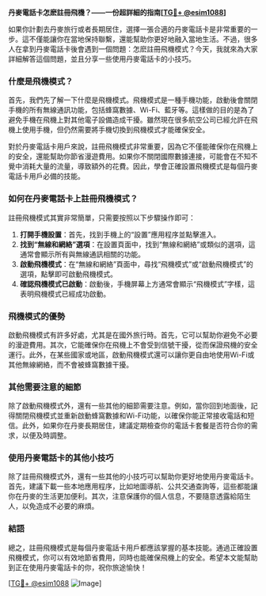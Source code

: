 **丹麥電話卡怎麽註冊飛機？——一份超詳細的指南[[TG💪+ @esim1088](https://t.me/s/esim1088)]**

如果你計劃去丹麥旅行或者長期居住，選擇一張合適的丹麥電話卡是非常重要的一步。這不僅能讓你在當地保持聯繫，還能幫助你更好地融入當地生活。不過，很多人在拿到丹麥電話卡後會遇到一個問題：怎麽註冊飛機模式？今天，我就來為大家詳細解答這個問題，並且分享一些使用丹麥電話卡的小技巧。

### 什麼是飛機模式？

首先，我們先了解一下什麼是飛機模式。飛機模式是一種手機功能，啟動後會關閉手機的所有無線通訊功能，包括蜂窩數據、Wi-Fi、藍牙等。這樣做的目的是為了避免手機在飛機上對其他電子設備造成干擾。雖然現在很多航空公司已經允許在飛機上使用手機，但仍然需要將手機切換到飛機模式才能確保安全。

對於丹麥電話卡用戶來說，註冊飛機模式非常重要，因為它不僅能確保你在飛機上的安全，還能幫助你節省漫遊費用。如果你不關閉國際數據連接，可能會在不知不覺中消耗大量的流量，導致額外的花費。因此，學會正確設置飛機模式是每個丹麥電話卡用戶必備的技能。

### 如何在丹麥電話卡上註冊飛機模式？

註冊飛機模式其實非常簡單，只需要按照以下步驟操作即可：

1. **打開手機設置**：首先，找到手機上的“設置”應用程序並點擊進入。
2. **找到“無線和網絡”選項**：在設置頁面中，找到“無線和網絡”或類似的選項，這通常會顯示所有與無線通訊相關的功能。
3. **啟動飛機模式**：在“無線和網絡”頁面中，尋找“飛機模式”或“啟動飛機模式”的選項，點擊即可啟動飛機模式。
4. **確認飛機模式已啟動**：啟動後，手機屏幕上方通常會顯示“飛機模式”字樣，這表明飛機模式已經成功啟動。

### 飛機模式的優勢

啟動飛機模式有許多好處，尤其是在國外旅行時。首先，它可以幫助你避免不必要的漫遊費用。其次，它能確保你在飛機上不會受到信號干擾，從而保證飛機的安全運行。此外，在某些國家或地區，啟動飛機模式還可以讓你更自由地使用Wi-Fi或其他無線網絡，而不會被蜂窩數據干擾。

### 其他需要注意的細節

除了啟動飛機模式外，還有一些其他的細節需要注意。例如，當你回到地面後，記得關閉飛機模式並重新啟動蜂窩數據和Wi-Fi功能，以確保你能正常接收電話和短信。此外，如果你在丹麥長期居住，建議定期檢查你的電話卡套餐是否符合你的需求，以便及時調整。

### 使用丹麥電話卡的其他小技巧

除了註冊飛機模式外，還有一些其他的小技巧可以幫助你更好地使用丹麥電話卡。首先，建議下載一些本地應用程序，比如地圖導航、公共交通查詢等，這些都能讓你在丹麥的生活更加便利。其次，注意保護你的個人信息，不要隨意透露給陌生人，以免造成不必要的麻煩。

### 結語

總之，註冊飛機模式是每個丹麥電話卡用戶都應該掌握的基本技能。通過正確設置飛機模式，你可以有效地節省費用，同時也能確保飛機上的安全。希望本文能幫助到正在使用丹麥電話卡的你，祝你旅途愉快！

[[TG💪+ @esim1088](https://t.me/s/esim1088) ![Image](https://i.postimg.cc/4NQfJmqS/Snipaste-2025-05-13-00-14-12.png)]